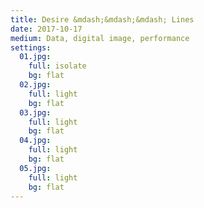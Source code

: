 ```yaml
---
title: Desire &mdash;&mdash;&mdash; Lines
date: 2017-10-17
medium: Data, digital image, performance
settings:
  01.jpg:
    full: isolate
    bg: flat
  02.jpg:
    full: light
    bg: flat
  03.jpg:
    full: light
    bg: flat
  04.jpg:
    full: light
    bg: flat
  05.jpg:
    full: light
    bg: flat
---
```

